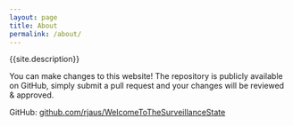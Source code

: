 ```yaml
---
layout: page
title: About
permalink: /about/
---
```


{{site.description}}

You can make changes to this website! The repository is publicly available on GitHub, simply submit a pull request and your changes will be reviewed & approved.

GitHub: [github.com/rjaus/WelcomeToTheSurveillanceState](https://github.com/rjaus/WelcomeToTheSurveillanceState)
